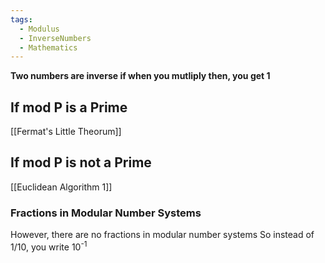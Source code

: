 ```yaml
---
tags:
  - Modulus
  - InverseNumbers
  - Mathematics
---
```

**Two numbers are inverse if when you mutliply then, you get 1**

## If mod P is a Prime
[[Fermat's Little Theorum]]

## If mod P is not a Prime
[[Euclidean Algorithm 1]]

### Fractions in Modular Number Systems
However, there are no fractions in modular number systems
So instead of 1/10, you write 10<sup>-1</sup>

